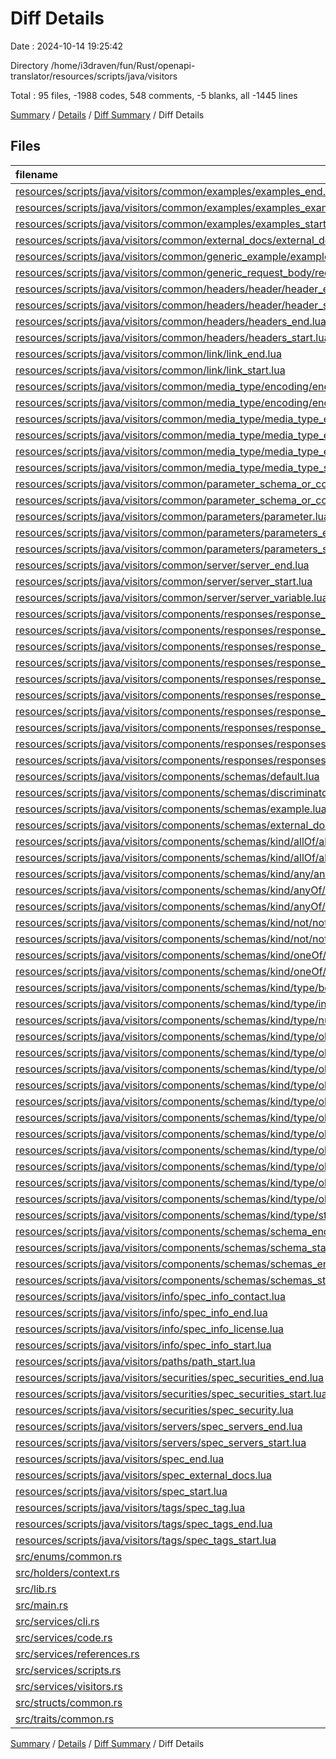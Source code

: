 # Diff Details

Date : 2024-10-14 19:25:42

Directory /home/i3draven/fun/Rust/openapi-translator/resources/scripts/java/visitors

Total : 95 files,  -1988 codes, 548 comments, -5 blanks, all -1445 lines

[Summary](results.md) / [Details](details.md) / [Diff Summary](diff.md) / Diff Details

## Files
| filename | language | code | comment | blank | total |
| :--- | :--- | ---: | ---: | ---: | ---: |
| [resources/scripts/java/visitors/common/examples/examples_end.lua](/resources/scripts/java/visitors/common/examples/examples_end.lua) | Lua | 4 | 6 | 2 | 12 |
| [resources/scripts/java/visitors/common/examples/examples_example.lua](/resources/scripts/java/visitors/common/examples/examples_example.lua) | Lua | 4 | 6 | 2 | 12 |
| [resources/scripts/java/visitors/common/examples/examples_start.lua](/resources/scripts/java/visitors/common/examples/examples_start.lua) | Lua | 4 | 6 | 2 | 12 |
| [resources/scripts/java/visitors/common/external_docs/external_docs.lua](/resources/scripts/java/visitors/common/external_docs/external_docs.lua) | Lua | 4 | 6 | 2 | 12 |
| [resources/scripts/java/visitors/common/generic_example/example.lua](/resources/scripts/java/visitors/common/generic_example/example.lua) | Lua | 4 | 6 | 2 | 12 |
| [resources/scripts/java/visitors/common/generic_request_body/request_body.lua](/resources/scripts/java/visitors/common/generic_request_body/request_body.lua) | Lua | 4 | 6 | 2 | 12 |
| [resources/scripts/java/visitors/common/headers/header/header_end.lua](/resources/scripts/java/visitors/common/headers/header/header_end.lua) | Lua | 4 | 6 | 2 | 12 |
| [resources/scripts/java/visitors/common/headers/header/header_start.lua](/resources/scripts/java/visitors/common/headers/header/header_start.lua) | Lua | 4 | 6 | 2 | 12 |
| [resources/scripts/java/visitors/common/headers/headers_end.lua](/resources/scripts/java/visitors/common/headers/headers_end.lua) | Lua | 4 | 6 | 2 | 12 |
| [resources/scripts/java/visitors/common/headers/headers_start.lua](/resources/scripts/java/visitors/common/headers/headers_start.lua) | Lua | 4 | 6 | 2 | 12 |
| [resources/scripts/java/visitors/common/link/link_end.lua](/resources/scripts/java/visitors/common/link/link_end.lua) | Lua | 4 | 6 | 2 | 12 |
| [resources/scripts/java/visitors/common/link/link_start.lua](/resources/scripts/java/visitors/common/link/link_start.lua) | Lua | 4 | 6 | 2 | 12 |
| [resources/scripts/java/visitors/common/media_type/encoding/encoding_end.lua](/resources/scripts/java/visitors/common/media_type/encoding/encoding_end.lua) | Lua | 4 | 6 | 2 | 12 |
| [resources/scripts/java/visitors/common/media_type/encoding/encoding_start.lua](/resources/scripts/java/visitors/common/media_type/encoding/encoding_start.lua) | Lua | 4 | 6 | 2 | 12 |
| [resources/scripts/java/visitors/common/media_type/media_type_encodings_end.lua](/resources/scripts/java/visitors/common/media_type/media_type_encodings_end.lua) | Lua | 4 | 6 | 2 | 12 |
| [resources/scripts/java/visitors/common/media_type/media_type_encodings_start.lua](/resources/scripts/java/visitors/common/media_type/media_type_encodings_start.lua) | Lua | 4 | 6 | 2 | 12 |
| [resources/scripts/java/visitors/common/media_type/media_type_end.lua](/resources/scripts/java/visitors/common/media_type/media_type_end.lua) | Lua | 4 | 6 | 2 | 12 |
| [resources/scripts/java/visitors/common/media_type/media_type_start.lua](/resources/scripts/java/visitors/common/media_type/media_type_start.lua) | Lua | 4 | 6 | 2 | 12 |
| [resources/scripts/java/visitors/common/parameter_schema_or_content/parameter_schema_or_content_end.lua](/resources/scripts/java/visitors/common/parameter_schema_or_content/parameter_schema_or_content_end.lua) | Lua | 4 | 6 | 2 | 12 |
| [resources/scripts/java/visitors/common/parameter_schema_or_content/parameter_schema_or_content_start.lua](/resources/scripts/java/visitors/common/parameter_schema_or_content/parameter_schema_or_content_start.lua) | Lua | 4 | 6 | 2 | 12 |
| [resources/scripts/java/visitors/common/parameters/parameter.lua](/resources/scripts/java/visitors/common/parameters/parameter.lua) | Lua | 4 | 6 | 2 | 12 |
| [resources/scripts/java/visitors/common/parameters/parameters_end.lua](/resources/scripts/java/visitors/common/parameters/parameters_end.lua) | Lua | 4 | 6 | 2 | 12 |
| [resources/scripts/java/visitors/common/parameters/parameters_start.lua](/resources/scripts/java/visitors/common/parameters/parameters_start.lua) | Lua | 4 | 6 | 2 | 12 |
| [resources/scripts/java/visitors/common/server/server_end.lua](/resources/scripts/java/visitors/common/server/server_end.lua) | Lua | 4 | 5 | 2 | 11 |
| [resources/scripts/java/visitors/common/server/server_start.lua](/resources/scripts/java/visitors/common/server/server_start.lua) | Lua | 4 | 5 | 2 | 11 |
| [resources/scripts/java/visitors/common/server/server_variable.lua](/resources/scripts/java/visitors/common/server/server_variable.lua) | Lua | 4 | 7 | 2 | 13 |
| [resources/scripts/java/visitors/components/responses/response_content_end.lua](/resources/scripts/java/visitors/components/responses/response_content_end.lua) | Lua | 4 | 6 | 2 | 12 |
| [resources/scripts/java/visitors/components/responses/response_content_start.lua](/resources/scripts/java/visitors/components/responses/response_content_start.lua) | Lua | 4 | 6 | 2 | 12 |
| [resources/scripts/java/visitors/components/responses/response_end.lua](/resources/scripts/java/visitors/components/responses/response_end.lua) | Lua | 4 | 6 | 2 | 12 |
| [resources/scripts/java/visitors/components/responses/response_headers_end.lua](/resources/scripts/java/visitors/components/responses/response_headers_end.lua) | Lua | 4 | 6 | 2 | 12 |
| [resources/scripts/java/visitors/components/responses/response_headers_start.lua](/resources/scripts/java/visitors/components/responses/response_headers_start.lua) | Lua | 4 | 6 | 2 | 12 |
| [resources/scripts/java/visitors/components/responses/response_links_end.lua](/resources/scripts/java/visitors/components/responses/response_links_end.lua) | Lua | 4 | 6 | 2 | 12 |
| [resources/scripts/java/visitors/components/responses/response_links_start.lua](/resources/scripts/java/visitors/components/responses/response_links_start.lua) | Lua | 4 | 6 | 2 | 12 |
| [resources/scripts/java/visitors/components/responses/response_start.lua](/resources/scripts/java/visitors/components/responses/response_start.lua) | Lua | 4 | 6 | 2 | 12 |
| [resources/scripts/java/visitors/components/responses/responses_end.lua](/resources/scripts/java/visitors/components/responses/responses_end.lua) | Lua | 4 | 4 | 2 | 10 |
| [resources/scripts/java/visitors/components/responses/responses_start.lua](/resources/scripts/java/visitors/components/responses/responses_start.lua) | Lua | 4 | 4 | 2 | 10 |
| [resources/scripts/java/visitors/components/schemas/default.lua](/resources/scripts/java/visitors/components/schemas/default.lua) | Lua | 4 | 6 | 2 | 12 |
| [resources/scripts/java/visitors/components/schemas/discriminator.lua](/resources/scripts/java/visitors/components/schemas/discriminator.lua) | Lua | 4 | 6 | 2 | 12 |
| [resources/scripts/java/visitors/components/schemas/example.lua](/resources/scripts/java/visitors/components/schemas/example.lua) | Lua | 4 | 6 | 2 | 12 |
| [resources/scripts/java/visitors/components/schemas/external_docs.lua](/resources/scripts/java/visitors/components/schemas/external_docs.lua) | Lua | 4 | 6 | 2 | 12 |
| [resources/scripts/java/visitors/components/schemas/kind/allOf/all_of_end.lua](/resources/scripts/java/visitors/components/schemas/kind/allOf/all_of_end.lua) | Lua | 18 | 8 | 4 | 30 |
| [resources/scripts/java/visitors/components/schemas/kind/allOf/all_of_start.lua](/resources/scripts/java/visitors/components/schemas/kind/allOf/all_of_start.lua) | Lua | 11 | 9 | 3 | 23 |
| [resources/scripts/java/visitors/components/schemas/kind/any/any_schema.lua](/resources/scripts/java/visitors/components/schemas/kind/any/any_schema.lua) | Lua | 7 | 9 | 3 | 19 |
| [resources/scripts/java/visitors/components/schemas/kind/anyOf/any_of_end.lua](/resources/scripts/java/visitors/components/schemas/kind/anyOf/any_of_end.lua) | Lua | 7 | 7 | 3 | 17 |
| [resources/scripts/java/visitors/components/schemas/kind/anyOf/any_of_start.lua](/resources/scripts/java/visitors/components/schemas/kind/anyOf/any_of_start.lua) | Lua | 7 | 6 | 3 | 16 |
| [resources/scripts/java/visitors/components/schemas/kind/not/not_property_end.lua](/resources/scripts/java/visitors/components/schemas/kind/not/not_property_end.lua) | Lua | 7 | 7 | 3 | 17 |
| [resources/scripts/java/visitors/components/schemas/kind/not/not_property_start.lua](/resources/scripts/java/visitors/components/schemas/kind/not/not_property_start.lua) | Lua | 7 | 6 | 3 | 16 |
| [resources/scripts/java/visitors/components/schemas/kind/oneOf/one_of_end.lua](/resources/scripts/java/visitors/components/schemas/kind/oneOf/one_of_end.lua) | Lua | 7 | 7 | 3 | 17 |
| [resources/scripts/java/visitors/components/schemas/kind/oneOf/one_of_start.lua](/resources/scripts/java/visitors/components/schemas/kind/oneOf/one_of_start.lua) | Lua | 7 | 6 | 3 | 16 |
| [resources/scripts/java/visitors/components/schemas/kind/type/boolean/boolean_property.lua](/resources/scripts/java/visitors/components/schemas/kind/type/boolean/boolean_property.lua) | Lua | 28 | 11 | 5 | 44 |
| [resources/scripts/java/visitors/components/schemas/kind/type/integer/integer_property.lua](/resources/scripts/java/visitors/components/schemas/kind/type/integer/integer_property.lua) | Lua | 28 | 11 | 5 | 44 |
| [resources/scripts/java/visitors/components/schemas/kind/type/number/number_property.lua](/resources/scripts/java/visitors/components/schemas/kind/type/number/number_property.lua) | Lua | 25 | 11 | 5 | 41 |
| [resources/scripts/java/visitors/components/schemas/kind/type/object/array_property_end.lua](/resources/scripts/java/visitors/components/schemas/kind/type/object/array_property_end.lua) | Lua | 52 | 19 | 9 | 80 |
| [resources/scripts/java/visitors/components/schemas/kind/type/object/array_property_start.lua](/resources/scripts/java/visitors/components/schemas/kind/type/object/array_property_start.lua) | Lua | 12 | 10 | 3 | 25 |
| [resources/scripts/java/visitors/components/schemas/kind/type/object/object_additional_properties_any.lua](/resources/scripts/java/visitors/components/schemas/kind/type/object/object_additional_properties_any.lua) | Lua | 15 | 11 | 4 | 30 |
| [resources/scripts/java/visitors/components/schemas/kind/type/object/object_additional_properties_end.lua](/resources/scripts/java/visitors/components/schemas/kind/type/object/object_additional_properties_end.lua) | Lua | 4 | 9 | 2 | 15 |
| [resources/scripts/java/visitors/components/schemas/kind/type/object/object_additional_properties_start.lua](/resources/scripts/java/visitors/components/schemas/kind/type/object/object_additional_properties_start.lua) | Lua | 4 | 9 | 2 | 15 |
| [resources/scripts/java/visitors/components/schemas/kind/type/object/object_end.lua](/resources/scripts/java/visitors/components/schemas/kind/type/object/object_end.lua) | Lua | 48 | 15 | 9 | 72 |
| [resources/scripts/java/visitors/components/schemas/kind/type/object/object_properties_end.lua](/resources/scripts/java/visitors/components/schemas/kind/type/object/object_properties_end.lua) | Lua | 4 | 6 | 2 | 12 |
| [resources/scripts/java/visitors/components/schemas/kind/type/object/object_properties_start.lua](/resources/scripts/java/visitors/components/schemas/kind/type/object/object_properties_start.lua) | Lua | 4 | 6 | 2 | 12 |
| [resources/scripts/java/visitors/components/schemas/kind/type/object/object_property_end.lua](/resources/scripts/java/visitors/components/schemas/kind/type/object/object_property_end.lua) | Lua | 4 | 6 | 2 | 12 |
| [resources/scripts/java/visitors/components/schemas/kind/type/object/object_property_start.lua](/resources/scripts/java/visitors/components/schemas/kind/type/object/object_property_start.lua) | Lua | 4 | 6 | 2 | 12 |
| [resources/scripts/java/visitors/components/schemas/kind/type/object/object_start.lua](/resources/scripts/java/visitors/components/schemas/kind/type/object/object_start.lua) | Lua | 10 | 10 | 3 | 23 |
| [resources/scripts/java/visitors/components/schemas/kind/type/string/string_property.lua](/resources/scripts/java/visitors/components/schemas/kind/type/string/string_property.lua) | Lua | 25 | 11 | 5 | 41 |
| [resources/scripts/java/visitors/components/schemas/schema_end.lua](/resources/scripts/java/visitors/components/schemas/schema_end.lua) | Lua | 4 | 6 | 2 | 12 |
| [resources/scripts/java/visitors/components/schemas/schema_start.lua](/resources/scripts/java/visitors/components/schemas/schema_start.lua) | Lua | 4 | 6 | 2 | 12 |
| [resources/scripts/java/visitors/components/schemas/schemas_end.lua](/resources/scripts/java/visitors/components/schemas/schemas_end.lua) | Lua | 4 | 4 | 2 | 10 |
| [resources/scripts/java/visitors/components/schemas/schemas_start.lua](/resources/scripts/java/visitors/components/schemas/schemas_start.lua) | Lua | 4 | 4 | 2 | 10 |
| [resources/scripts/java/visitors/info/spec_info_contact.lua](/resources/scripts/java/visitors/info/spec_info_contact.lua) | Lua | 4 | 5 | 2 | 11 |
| [resources/scripts/java/visitors/info/spec_info_end.lua](/resources/scripts/java/visitors/info/spec_info_end.lua) | Lua | 4 | 5 | 2 | 11 |
| [resources/scripts/java/visitors/info/spec_info_license.lua](/resources/scripts/java/visitors/info/spec_info_license.lua) | Lua | 4 | 5 | 2 | 11 |
| [resources/scripts/java/visitors/info/spec_info_start.lua](/resources/scripts/java/visitors/info/spec_info_start.lua) | Lua | 4 | 5 | 2 | 11 |
| [resources/scripts/java/visitors/paths/path_start.lua](/resources/scripts/java/visitors/paths/path_start.lua) | Lua | 4 | 6 | 2 | 12 |
| [resources/scripts/java/visitors/securities/spec_securities_end.lua](/resources/scripts/java/visitors/securities/spec_securities_end.lua) | Lua | 4 | 5 | 2 | 11 |
| [resources/scripts/java/visitors/securities/spec_securities_start.lua](/resources/scripts/java/visitors/securities/spec_securities_start.lua) | Lua | 4 | 5 | 2 | 11 |
| [resources/scripts/java/visitors/securities/spec_security.lua](/resources/scripts/java/visitors/securities/spec_security.lua) | Lua | 4 | 5 | 2 | 11 |
| [resources/scripts/java/visitors/servers/spec_servers_end.lua](/resources/scripts/java/visitors/servers/spec_servers_end.lua) | Lua | 4 | 5 | 2 | 11 |
| [resources/scripts/java/visitors/servers/spec_servers_start.lua](/resources/scripts/java/visitors/servers/spec_servers_start.lua) | Lua | 4 | 5 | 2 | 11 |
| [resources/scripts/java/visitors/spec_end.lua](/resources/scripts/java/visitors/spec_end.lua) | Lua | 4 | 5 | 2 | 11 |
| [resources/scripts/java/visitors/spec_external_docs.lua](/resources/scripts/java/visitors/spec_external_docs.lua) | Lua | 4 | 5 | 2 | 11 |
| [resources/scripts/java/visitors/spec_start.lua](/resources/scripts/java/visitors/spec_start.lua) | Lua | 4 | 5 | 2 | 11 |
| [resources/scripts/java/visitors/tags/spec_tag.lua](/resources/scripts/java/visitors/tags/spec_tag.lua) | Lua | 4 | 5 | 2 | 11 |
| [resources/scripts/java/visitors/tags/spec_tags_end.lua](/resources/scripts/java/visitors/tags/spec_tags_end.lua) | Lua | 4 | 5 | 2 | 11 |
| [resources/scripts/java/visitors/tags/spec_tags_start.lua](/resources/scripts/java/visitors/tags/spec_tags_start.lua) | Lua | 4 | 5 | 2 | 11 |
| [src/enums/common.rs](/src/enums/common.rs) | Rust | -447 | 0 | -34 | -481 |
| [src/holders/context.rs](/src/holders/context.rs) | Rust | -61 | 0 | -12 | -73 |
| [src/lib.rs](/src/lib.rs) | Rust | -137 | 0 | -15 | -152 |
| [src/main.rs](/src/main.rs) | Rust | -11 | 0 | -2 | -13 |
| [src/services/cli.rs](/src/services/cli.rs) | Rust | -112 | 0 | -11 | -123 |
| [src/services/code.rs](/src/services/code.rs) | Rust | -66 | 0 | -11 | -77 |
| [src/services/references.rs](/src/services/references.rs) | Rust | -79 | 0 | -13 | -92 |
| [src/services/scripts.rs](/src/services/scripts.rs) | Rust | -16 | -1 | -3 | -20 |
| [src/services/visitors.rs](/src/services/visitors.rs) | Rust | -1,555 | -3 | -91 | -1,649 |
| [src/structs/common.rs](/src/structs/common.rs) | Rust | -75 | 0 | -17 | -92 |
| [src/traits/common.rs](/src/traits/common.rs) | Rust | -14 | 0 | -4 | -18 |

[Summary](results.md) / [Details](details.md) / [Diff Summary](diff.md) / Diff Details